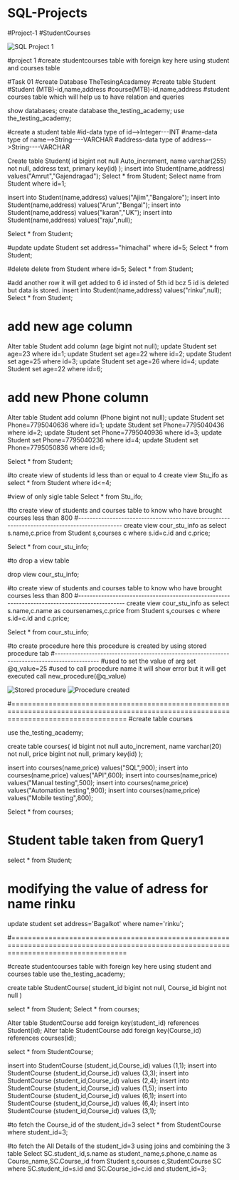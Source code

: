# SQL-Projects

#Project-1 #StudentCourses 

![SQL Project 1](https://github.com/Aamrutraibagi/SQL-Projects/assets/120326509/4b897964-0e4f-47f7-b7e4-a818f9537dd7)

#project 1 #create studentcourses table with foreign key here using student and courses table

#Task 01 
#create Database TheTesingAcadamey
#create table Student
#Student (MTB)-id,name,address
#course(MTB)-id,name,address
#student courses table which will help us to have relation and queries

show databases;
create database the_testing_academy;
use the_testing_academy;

#create a student table
#id-data type of id-->Integer---INT
#name-data type of name-->String----VARCHAR
#address-data type of address-->String----VARCHAR

Create table Student(
id bigint not null Auto_increment,
name varchar(255) not null,
address text,
primary key(id)
);
insert into Student(name,address) values("Amrut","Gajendragad");
Select * from Student;
Select name from Student where id=1;

insert into Student(name,address) values("Ajim","Bangalore");
insert into Student(name,address) values("Arun","Bengal");
insert into Student(name,address) values("karan","UK");
insert into Student(name,address) values("raju",null);

Select * from Student;

#update
update Student set address="himachal" where id=5;
Select * from Student;

#delete
delete from Student where id=5;
Select * from Student;

#add another row it will get added to 6 id insted of 5th id bcz 5 id is deleted but data is stored.
insert into Student(name,address) values("rinku",null);
Select * from Student;

# add new age column
Alter table Student add column (age bigint not null);
update Student set age=23 where id=1;
update Student set age=22 where id=2;
update Student set age=25 where id=3;
update Student set age=26 where id=4;
update Student set age=22 where id=6;

# add new Phone column
Alter table Student add column (Phone bigint not null);
update Student set Phone=7795040636 where id=1;
update Student set Phone=7795040436 where id=2;
update Student set Phone=7795040936 where id=3;
update Student set Phone=7795040236 where id=4;
update Student set Phone=7795050836 where id=6;

Select * from Student;

#to create view of students id less than or equal to 4
create view Stu_ifo as
select * from Student where id<=4;

#view of only sigle table
Select * from Stu_ifo;


#to create view of students and courses table  to know who have brought courses less than 800
#---------------------------------------------------------------------------------------------
create view cour_stu_info as 
select s.name,c.price
from Student s,courses c
where s.id=c.id and c.price;

Select * from cour_stu_info;

#to drop a view table

drop view cour_stu_info;

#to create view of students and courses table  to know who have brought courses less than 800
#----------------------------------------------------------------------------------------------
create view cour_stu_info as 
select s.name,c.name as coursenames,c.price
from Student s,courses c
where s.id=c.id and c.price;

Select * from cour_stu_info;

#to create procedure here this procedure is created by using stored procedure tab
#---------------------------------------------------------------------------------------------
#used to set the value of arg
set @q_value=25
#used to call procedure name it will show error but it will get executed
call new_procedure(@q_value)

![Stored procedure](https://github.com/Aamrutraibagi/SQL-Projects/assets/120326509/2f42e72f-cc12-4cd3-873f-8a261415d71e)
![Procedure created](https://github.com/Aamrutraibagi/SQL-Projects/assets/120326509/e98d7dc2-483d-4027-a04a-12879a217d78)


#========================================================================================================================================
#create table courses

use the_testing_academy;

create table courses(
id bigint not null auto_increment,
name varchar(20) not null,
price bigint not null,
primary key(id)
);


insert into courses(name,price) values("SQL",900);
insert into courses(name,price) values("API",600);
insert into courses(name,price) values("Manual testing",500);
insert into courses(name,price) values("Automation testing",900);
insert into courses(name,price) values("Mobile testing",800);

Select * from courses;

# Student table taken from Query1
select * from Student;

# modifying the value of adress for name rinku
update student set address='Bagalkot' where name='rinku';


#========================================================================================================================================


#create studentcourses table with foreign key here using student and courses table
use the_testing_academy;

create table StudentCourse(
student_id bigint not null,
Course_id bigint not null
)

select * from Student;
Select * from courses;

Alter table StudentCourse add foreign key(student_id) references Student(id);
Alter table StudentCourse add foreign key(Course_id) references courses(id);

select * from StudentCourse;

insert into StudentCourse (student_id,Course_id) values (1,1);
insert into StudentCourse (student_id,Course_id) values (3,3);
insert into StudentCourse (student_id,Course_id) values (2,4);
insert into StudentCourse (student_id,Course_id) values (1,5);
insert into StudentCourse (student_id,Course_id) values (6,1);
insert into StudentCourse (student_id,Course_id) values (6,4);
insert into StudentCourse (student_id,Course_id) values (3,1);

#to fetch the Course_id of the student_id=3
select * from StudentCourse where student_id=3;

#to fetch the All Details of the student_id=3 using joins and combining the 3 table
Select SC.student_id,s.name as student_name,s.phone,c.name as Course_name,SC.Course_id
from Student s,courses c,StudentCourse SC
where SC.student_id=s.id and SC.Course_id=c.id and student_id=3;











